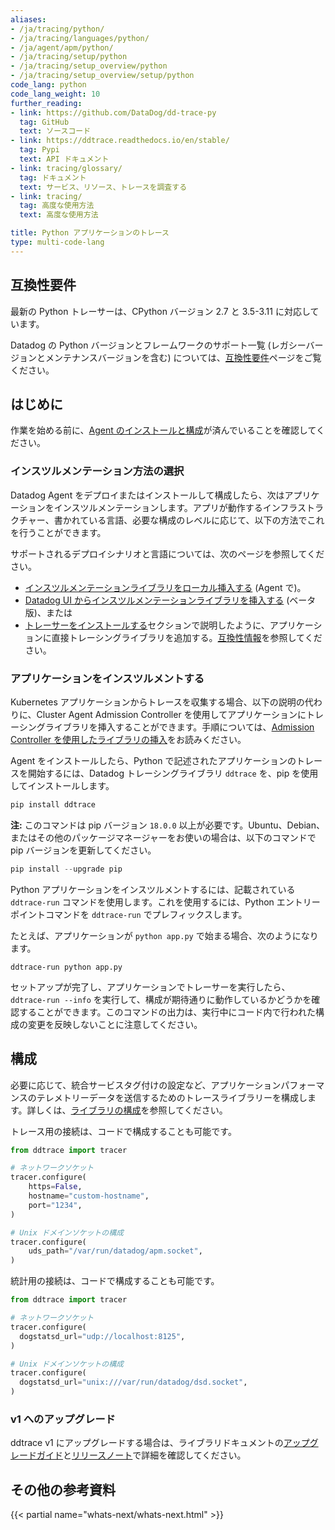 ```yaml
---
aliases:
- /ja/tracing/python/
- /ja/tracing/languages/python/
- /ja/agent/apm/python/
- /ja/tracing/setup/python
- /ja/tracing/setup_overview/python
- /ja/tracing/setup_overview/setup/python
code_lang: python
code_lang_weight: 10
further_reading:
- link: https://github.com/DataDog/dd-trace-py
  tag: GitHub
  text: ソースコード
- link: https://ddtrace.readthedocs.io/en/stable/
  tag: Pypi
  text: API ドキュメント
- link: tracing/glossary/
  tag: ドキュメント
  text: サービス、リソース、トレースを調査する
- link: tracing/
  tag: 高度な使用方法
  text: 高度な使用方法

title: Python アプリケーションのトレース
type: multi-code-lang
---
```

## 互換性要件
最新の Python トレーサーは、CPython バージョン 2.7 と 3.5-3.11 に対応しています。

Datadog の Python バージョンとフレームワークのサポート一覧 (レガシーバージョンとメンテナンスバージョンを含む) については、[互換性要件][1]ページをご覧ください。

## はじめに

作業を始める前に、[Agent のインストールと構成][13]が済んでいることを確認してください。

### インスツルメンテーション方法の選択

Datadog Agent をデプロイまたはインストールして構成したら、次はアプリケーションをインスツルメンテーションします。アプリが動作するインフラストラクチャー、書かれている言語、必要な構成のレベルに応じて、以下の方法でこれを行うことができます。

サポートされるデプロイシナリオと言語については、次のページを参照してください。

- [インスツルメンテーションライブラリをローカル挿入する][11] (Agent で)。
- [Datadog UI からインスツルメンテーションライブラリを挿入する][12] (ベータ版)、または
- [トレーサーをインストールする](#install-the-tracer)セクションで説明したように、アプリケーションに直接トレーシングライブラリを追加する。[互換性情報][1]を参照してください。

### アプリケーションをインスツルメントする

<div class="alert alert-info">Kubernetes アプリケーションからトレースを収集する場合、以下の説明の代わりに、Cluster Agent Admission Controller を使用してアプリケーションにトレーシングライブラリを挿入することができます。手順については、<a href="/tracing/trace_collection/library_injection_local">Admission Controller を使用したライブラリの挿入</a>をお読みください。</div>

Agent をインストールしたら、Python で記述されたアプリケーションのトレースを開始するには、Datadog トレーシングライブラリ `ddtrace` を、pip を使用してインストールします。

```python
pip install ddtrace
```

**注:** このコマンドは pip バージョン `18.0.0` 以上が必要です。Ubuntu、Debian、またはその他のパッケージマネージャーをお使いの場合は、以下のコマンドで pip バージョンを更新してください。

```python
pip install --upgrade pip
```

Python アプリケーションをインスツルメントするには、記載されている `ddtrace-run` コマンドを使用します。これを使用するには、Python エントリーポイントコマンドを `ddtrace-run` でプレフィックスします。

たとえば、アプリケーションが `python app.py` で始まる場合、次のようになります。

```shell
ddtrace-run python app.py
```

セットアップが完了し、アプリケーションでトレーサーを実行したら、`ddtrace-run --info` を実行して、構成が期待通りに動作しているかどうかを確認することができます。このコマンドの出力は、実行中にコード内で行われた構成の変更を反映しないことに注意してください。

## 構成

必要に応じて、統合サービスタグ付けの設定など、アプリケーションパフォーマンスのテレメトリーデータを送信するためのトレースライブラリーを構成します。詳しくは、[ライブラリの構成][3]を参照してください。

トレース用の接続は、コードで構成することも可能です。

```python
from ddtrace import tracer

# ネットワークソケット
tracer.configure(
    https=False,
    hostname="custom-hostname",
    port="1234",
)

# Unix ドメインソケットの構成
tracer.configure(
    uds_path="/var/run/datadog/apm.socket",
)
```

統計用の接続は、コードで構成することも可能です。

```python
from ddtrace import tracer

# ネットワークソケット
tracer.configure(
  dogstatsd_url="udp://localhost:8125",
)

# Unix ドメインソケットの構成
tracer.configure(
  dogstatsd_url="unix:///var/run/datadog/dsd.socket",
)
```

### v1 へのアップグレード

ddtrace v1 にアップグレードする場合は、ライブラリドキュメントの[アップグレードガイド][4]と[リリースノート][5]で詳細を確認してください。

## その他の参考資料

{{< partial name="whats-next/whats-next.html" >}}

[1]: /ja/tracing/compatibility_requirements/python
[2]: https://app.datadoghq.com/apm/service-setup
[3]: /ja/tracing/trace_collection/library_config/python/
[4]: https://ddtrace.readthedocs.io/en/stable/upgrading.html#upgrade-0-x
[5]: https://ddtrace.readthedocs.io/en/stable/release_notes.html#v1-0-0
[11]: /ja/tracing/trace_collection/library_injection_local/
[12]: /ja/tracing/trace_collection/library_injection_remote/
[13]: /ja/tracing/trace_collection#install-and-configure-the-agent
